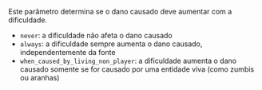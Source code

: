 Este parâmetro determina se o dano causado deve aumentar com a dificuldade.

- `never`: a dificuldade não afeta o dano causado
- `always`: a dificuldade sempre aumenta o dano causado, independentemente da fonte
- `when_caused_by_living_non_player`: a dificuldade aumenta o dano causado somente se for causado por uma entidade viva
  (como zumbis ou aranhas)
